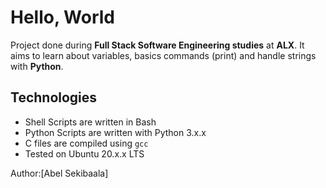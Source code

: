 # Hello, World
Project done during **Full Stack Software Engineering studies** at **ALX**. It aims to learn about variables, basics commands (print) and handle strings with **Python**.

## Technologies
* Shell Scripts are written in Bash
* Python Scripts are written with Python 3.x.x
* C files are compiled using `gcc`
* Tested on Ubuntu 20.x.x LTS

Author:[Abel Sekibaala]